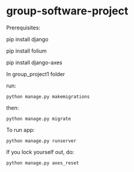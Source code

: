 # group-software-project
Prerequisites:
  
  pip install django

  pip install folium

  pip install django-axes

In group_project1 folder 

run:
    
    python manage.py makemigrations

then:
    
    python manage.py migrate


To run app:
   
    python manage.py runserver

If you lock yourself out, do:
    
    python manage.py axes_reset
